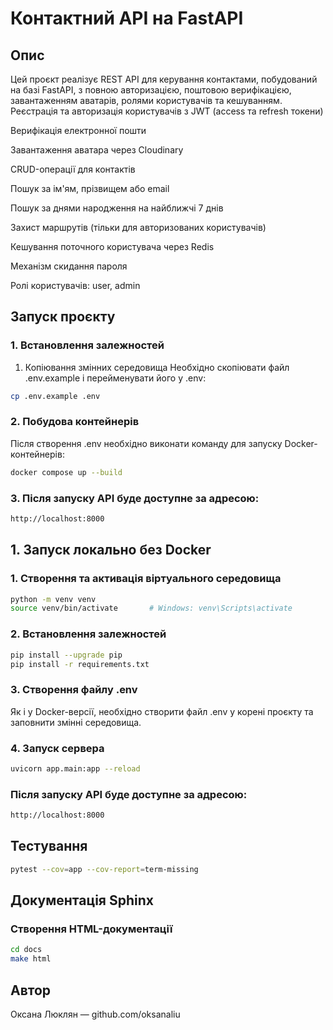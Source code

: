# Контактний API на FastAPI

## Опис

Цей проєкт реалізує REST API для керування контактами, побудований на базі FastAPI, з повною авторизацією, поштовою верифікацією, завантаженням аватарів, ролями користувачів та кешуванням.
Реєстрація та авторизація користувачів з JWT (access та refresh токени)

Верифікація електронної пошти

Завантаження аватара через Cloudinary

CRUD-операції для контактів

Пошук за ім'ям, прізвищем або email

Пошук за днями народження на найближчі 7 днів

Захист маршрутів (тільки для авторизованих користувачів)

Кешування поточного користувача через Redis

Механізм скидання пароля

Ролі користувачів: user, admin

## Запуск проєкту

### 1. Встановлення залежностей

1. Копіювання змінних середовища
   Необхідно скопіювати файл .env.example і перейменувати його у .env:

```bash
cp .env.example .env
```

### 2. Побудова контейнерів

Після створення .env необхідно виконати команду для запуску Docker-контейнерів:

```bash
docker compose up --build
```

### 3. Після запуску API буде доступне за адресою:

```bash
http://localhost:8000
```

## 1. Запуск локально без Docker

### 1. Створення та активація віртуального середовища

```bash
python -m venv venv
source venv/bin/activate       # Windows: venv\Scripts\activate
```

### 2. Встановлення залежностей

```bash
pip install --upgrade pip
pip install -r requirements.txt
```

### 3. Створення файлу .env

Як і у Docker-версії, необхідно створити файл .env у корені проєкту та заповнити змінні середовища.

### 4. Запуск сервера

```bash
uvicorn app.main:app --reload
```

### Після запуску API буде доступне за адресою:

```bash
http://localhost:8000
```

## Тестування

```bash
pytest --cov=app --cov-report=term-missing
```

## Документація Sphinx

### Створення HTML-документації

```bash
cd docs
make html
```

## Автор

Оксана Люклян — github.com/oksanaliu
